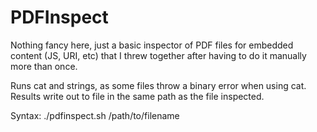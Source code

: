 # PDFInspect

Nothing fancy here, just a basic inspector of PDF files for embedded content (JS, URI, etc) that I threw together after having to do it manually more than once.

Runs cat and strings, as some files throw a binary error when using cat.  Results write out to file in the same path as the file inspected.

Syntax:
./pdfinspect.sh /path/to/filename
